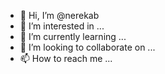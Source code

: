 - 👋 Hi, I’m @nerekab
- 👀 I’m interested in ...
- 🌱 I’m currently learning ...
- 💞️ I’m looking to collaborate on ...
- 📫 How to reach me ...

<!---
nerekab/nerekab is a ✨ special ✨ repository because its `README.md` (this file) appears on your GitHub profile.
You can click the Preview link to take a look at your changes.
--->
